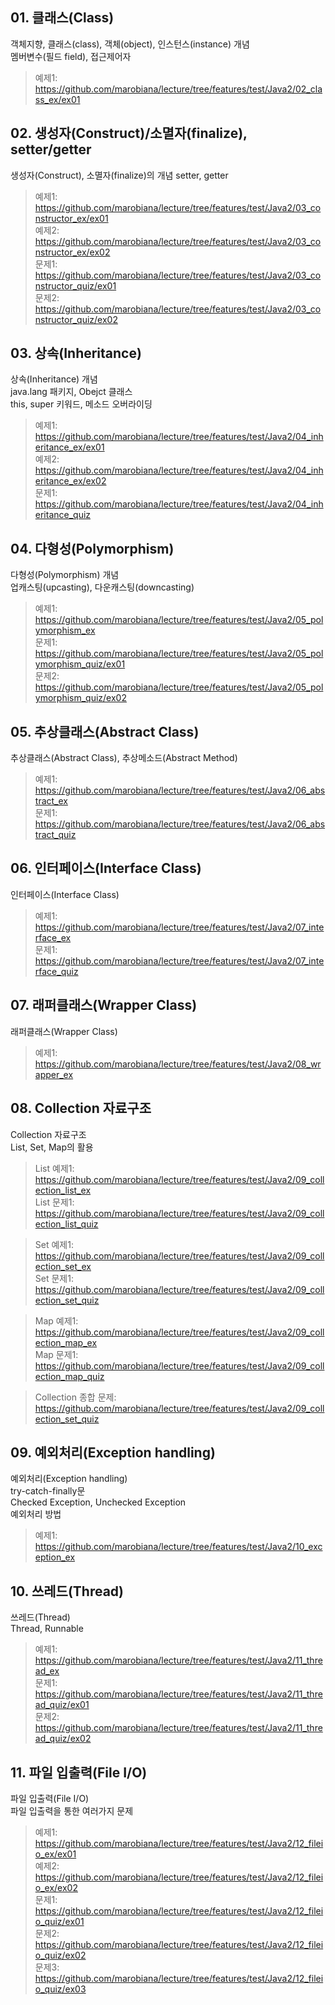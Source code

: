 ## 01. 클래스(Class)
객체지향, 클래스(class), 객체(object), 인스턴스(instance) 개념  
멤버변수(필드 field), 접근제어자  
> 예제1: https://github.com/marobiana/lecture/tree/features/test/Java2/02_class_ex/ex01
  
## 02. 생성자(Construct)/소멸자(finalize), setter/getter
생성자(Construct), 소멸자(finalize)의 개념
setter, getter  
> 예제1: https://github.com/marobiana/lecture/tree/features/test/Java2/03_constructor_ex/ex01  
> 예제2: https://github.com/marobiana/lecture/tree/features/test/Java2/03_constructor_ex/ex02  
> 문제1: https://github.com/marobiana/lecture/tree/features/test/Java2/03_constructor_quiz/ex01  
> 문제2: https://github.com/marobiana/lecture/tree/features/test/Java2/03_constructor_quiz/ex02  
  
## 03. 상속(Inheritance)
상속(Inheritance) 개념  
java.lang 패키지, Obejct 클래스  
this, super 키워드, 메소드 오버라이딩  
> 예제1: https://github.com/marobiana/lecture/tree/features/test/Java2/04_inheritance_ex/ex01  
> 예제2: https://github.com/marobiana/lecture/tree/features/test/Java2/04_inheritance_ex/ex02  
> 문제1: https://github.com/marobiana/lecture/tree/features/test/Java2/04_inheritance_quiz  
  
## 04. 다형성(Polymorphism)
다형성(Polymorphism) 개념  
업캐스팅(upcasting), 다운캐스팅(downcasting)  
> 예제1: https://github.com/marobiana/lecture/tree/features/test/Java2/05_polymorphism_ex  
> 문제1: https://github.com/marobiana/lecture/tree/features/test/Java2/05_polymorphism_quiz/ex01  
> 문제2: https://github.com/marobiana/lecture/tree/features/test/Java2/05_polymorphism_quiz/ex02  
  
## 05. 추상클래스(Abstract Class)
추상클래스(Abstract Class), 추상메소드(Abstract Method)
> 예제1: https://github.com/marobiana/lecture/tree/features/test/Java2/06_abstract_ex  
> 문제1: https://github.com/marobiana/lecture/tree/features/test/Java2/06_abstract_quiz  
  
## 06. 인터페이스(Interface Class)
인터페이스(Interface Class)
> 예제1: https://github.com/marobiana/lecture/tree/features/test/Java2/07_interface_ex  
> 문제1: https://github.com/marobiana/lecture/tree/features/test/Java2/07_interface_quiz  
  
## 07. 래퍼클래스(Wrapper Class)  
래퍼클래스(Wrapper Class)  
> 예제1: https://github.com/marobiana/lecture/tree/features/test/Java2/08_wrapper_ex  
  
## 08. Collection 자료구조  
Collection 자료구조  
List, Set, Map의 활용  
> List 예제1: https://github.com/marobiana/lecture/tree/features/test/Java2/09_collection_list_ex  
> List 문제1: https://github.com/marobiana/lecture/tree/features/test/Java2/09_collection_list_quiz  
  
> Set 예제1: https://github.com/marobiana/lecture/tree/features/test/Java2/09_collection_set_ex  
> Set 문제1: https://github.com/marobiana/lecture/tree/features/test/Java2/09_collection_set_quiz  
  
> Map 예제1: https://github.com/marobiana/lecture/tree/features/test/Java2/09_collection_map_ex  
> Map 문제1: https://github.com/marobiana/lecture/tree/features/test/Java2/09_collection_map_quiz  

> Collection 종합 문제: https://github.com/marobiana/lecture/tree/features/test/Java2/09_collection_set_quiz   

## 09. 예외처리(Exception handling)  
예외처리(Exception handling)  
try-catch-finally문  
Checked Exception, Unchecked Exception  
예외처리 방법  
 
> 예제1: https://github.com/marobiana/lecture/tree/features/test/Java2/10_exception_ex  
  
## 10. 쓰레드(Thread)
쓰레드(Thread)  
Thread, Runnable  
> 예제1: https://github.com/marobiana/lecture/tree/features/test/Java2/11_thread_ex  
> 문제1: https://github.com/marobiana/lecture/tree/features/test/Java2/11_thread_quiz/ex01  
> 문제2: https://github.com/marobiana/lecture/tree/features/test/Java2/11_thread_quiz/ex02
  
## 11. 파일 입출력(File I/O)  
파일 입출력(File I/O)  
파일 입출력을 통한 여러가지 문제
> 예제1: https://github.com/marobiana/lecture/tree/features/test/Java2/12_fileio_ex/ex01  
> 예제2: https://github.com/marobiana/lecture/tree/features/test/Java2/12_fileio_ex/ex02  
> 문제1: https://github.com/marobiana/lecture/tree/features/test/Java2/12_fileio_quiz/ex01  
> 문제2: https://github.com/marobiana/lecture/tree/features/test/Java2/12_fileio_quiz/ex02  
> 문제3: https://github.com/marobiana/lecture/tree/features/test/Java2/12_fileio_quiz/ex03  
